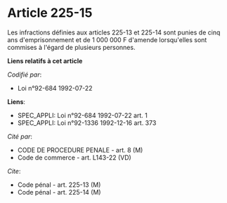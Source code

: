 # Article 225-15

Les infractions définies aux articles 225-13 et 225-14 sont punies de cinq ans d'emprisonnement et de 1 000 000 F d'amende
lorsqu'elles sont commises à l'égard de plusieurs personnes.

**Liens relatifs à cet article**

_Codifié par_:

  - Loi n°92-684 1992-07-22

**Liens**:

  - SPEC_APPLI: Loi n°92-684 1992-07-22 art. 1
  - SPEC_APPLI: Loi n°92-1336 1992-12-16 art. 373

_Cité par_:

  - CODE DE PROCEDURE PENALE - art. 8 (M)
  - Code de commerce - art. L143-22 (VD)

_Cite_:

  - Code pénal - art. 225-13 (M)
  - Code pénal - art. 225-14 (M)
